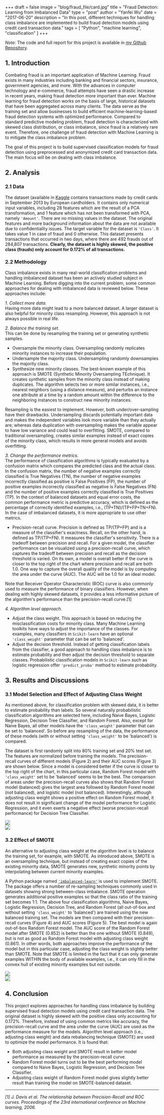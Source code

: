 +++
draft = false
image = "blog/fraud_file/card.jpg"
title = "Fraud Detection: Learning from Imbalanced Data"
type = "post"
author = "Yanfei Wu"
date = "2017-06-20"
description = "In this post, different techniques for handling class imbalance are implemented to build fraud detection models using credit card transaction data."
tags = [
"Python",
"machine learning",
"classification"
]
+++

*Note*: The code and full report for this project is available in [my Github Repository](https://github.com/yanfei-wu/kaggle/faud/).

## 1. Introduction  

Combating fraud is an important application of Machine Learning. Fraud exists in many industries including banking and financial sectors, insurance, government agencies, and more. With the advances in computer technology and e-commerce, fraud attempts have seen a drastic increase in recent years, making fraud detection more important than ever. Machine learning for fraud detection works on the basis of large, historical datasets that have been aggregated across many clients. The data serve as the training set and allow businesses to build efficient machine-learning-based fraud detection systems with optimized performance. Compared to standard predictive modeling problem, fraud detection is characterized with skewed class distribution, or class imbalance, since fraud is a relatively rare event. Therefore, one challenge of fraud detection with Machine Learning is to mitigate the class imbalance problem.  

The goal of this project is to build supervised classification models for fraud detection using preprocessed and anonymized credit card transaction data. The main focus will be on dealing with class imbalance. 


## 2. Analysis  

### 2.1 Data  

The dataset (available in [Kaggle](https://www.kaggle.com/dalpozz/creditcardfraud) contains transactions made by credit cards in September 2013 by European cardholders. It contains only numerical input variables, including 28 features which are the result of a PCA transformation, and 1 feature which has not been transformed with PCA, namely `'Amount'`. There are no missing values in the dataset. The original features and more background information about the data are not available due to confidentiality issues. The target variable for the dataset is `'Class'`. It takes value 1 in case of fraud and 0 otherwise. This dataset presents transactions that occurred in two days, where there are 492 frauds out of 284,807 transactions. **Clearly, the dataset is highly skewed, the positive class (frauds) only account for 0.172% of all transactions.**    

### 2.2 Methodology 

Class imbalance exists in many real-world classification problems and handling imbalanced dataset has been an actively studied subject in Machine Learning. Before digging into the current problem, some common approaches for dealing with imbalanced data is reviewed below. These approaches include:  

*1. Collect more data.*   
Having more data might lead to a more balanced dataset. A larger dataset is also helpful for minority class resampling. However, this approach is not always possible in real life. 

*2. Balance the training set.*   
This can be done by resampling the training set or generating synthetic samples.  
  
* Oversample the minority class. Oversampling randomly replicates minority instances to increase their population.   
* Undersample the majority class. Undersampling randomly downsamples the majority class.   
* Synthesize new minority classes. The best-known example of this approach is SMOTE (Synthetic Minority Oversampling TEchnique). It creates synthetic samples from the minority class instead of making duplicates. The algorithm selects two or more similar instances, i.e., nearest neighbors (using a distance measure), and perturbs an instance one attribute at a time by a random amount within the difference to the neighboring instances to construct new minority instances.   

Resampling is the easiest to implement. However, both under/over-sampling have their drawbacks. Undersampling discards potentially important data and makes the independent variables look more variable than they actually are; whereas data duplication with oversampling makes the variable appear to have low variance and could lead to overfitting. SMOTE, compared to traditional oversampling, creates similar examples instead of exact copies of the minority class, which results in more general models and avoids overfitting.  

*3. Change the performance metrics.*   
The performance of classification algorithms is typically evaluated by a confusion matrix which compares the predicted class and the actual class. In the confusion matrix, the number of negative examples correctly classified is True Negatives (TN), the number of negative examples incorrectly classified as positive is False Positives (FP), the number of positive examples incorrectly classified as negative is False Negatives (FN) and the number of positive examples correctly classified is True Positives (TP). In the context of balanced datasets and equal error costs, the common performance metric is predictive accuracy, which is defined as the percentage of correctly identified examples, i.e., (TP+TN)/(TP+FP+TN+FN). In the case of imbalanced datasets, it is more appropriate to use other metrics.   

* Precision-recall curve. Precision is defined as TP/(TP+FP) and is a measure of the classifier's exactness. Recall, on the other hand, is defined as TP/(TP+FN). It measures the classifier's sensitivity. There is a tradeoff between precision and recall. For a given model, the classifier performance can be visualized using a precision-recall curve, which captures the tradeoff between precision and recall as the decision threshold is varied. On its own, a model is overall better if the curve is closer to the top right of the chart where precision and recall are both 1.0. One way to capture the overall quality of the model is by computing the area under the curve (AUC). The AUC will be 1.0 for an ideal model.        

Note that Receiver Operator Characteristic (ROC) curve is also commonly used to measure the performance of binary classifiers. However, when dealing with highly skewed datasets, it provides a less informative picture of the algorithm's performance than the precision-recall curve.[1]

*4. Algorithm level approach.*    

* Adjust the class weight. This approach is based on reducing the misclassification costs for minority class. Many Machine Learning toolkits have ways to adjust the importance of the classes. For examples, many classifiers in `Scikit-learn` have an optional `'class_weight'` parameter that can be set to 'balanced'.  
* Adjust the decision threshold. Instead of getting classification labels from the classifier, a good approach to handling class imbalance is to estimate probability and then adjust the decision threshold to separate classes. Probabilistic classification models in `Scikit-learn` such as logistic regression offer `'predict_proba'` method to estimate probability. 


## 3. Results and Discussions  
### 3.1 Model Selection and Effect of Adjusting Class Weight     

As mentioned above, for classification problem with skewed data, it is better to estimate probability than labels. So several naturally probabilistic classification algorithms are selected here, including Naive Bayes, Logistic Regression, Decision Tree Classifier, and Random Forest. Also, except for Naive Bayes, all other models have the `'class_weight'` parameter that can be set to 'balanced'. So before any resampling of the data, the performance of these models (with or without setting `'class_weight'` to be 'balanced') is compared.   

The dataset is first randomly split into 80% training set and 20% test set. The features are normalized before training the models. The precision-recall curves of different models (Figure 2) and their AUC scores (Figure 3) are shown below. Since a model is considered better if the curve is closer to the top right of the chart, in this particular case, Random Forest model with `'class_weight'` set to be 'balanced' seems to be the best. The comparison of areas under the precision-recall curves also shows that Random Forest model (balanced) gives the largest area followed by Random Forest model (not balanced), and logistic model (not balanced). Interestingly, although adjusting class weight shows a positive effect on Random Forest model, it does not result in significant change of the model performance for Logistic Regression, and it even exerts a negative effect (worse precision-recall performance) for Decision Tree Classifier.     

<img src="../fraud_file/pr.png" class="img-responsive" style="display: block; margin: auto;" />  

<img src="../fraud_file/auc.png" class="img-responsive" style="display: block; margin: auto;" /> 

### 3.2 Effect of SMOTE   

An alternative to adjusting class weight at the algorithm level is to balance the training set, for example, with SMOTE. As introduced above, SMOTE is an oversampling technique, but instead of creating exact copies of the existing minority data, SMOTE generates new, synthetic minority points by interpolating between current minority examples.  

A Python package named [`'imbalanced-learn'`](http://contrib.scikit-learn.org/imbalanced-learn/index.html#) is used to implement SMOTE. The package offers a number of re-sampling techniques commonly used in datasets showing strong between-class imbalance. SMOTE operation generates additional positive examples so that the class ratio of the training set becomes 1:1. The above four classification algorithms, Naive Bayes, Logistic Regression, Decision Tree, and Random Forest (all out-of-box and without setting `'class_weight'` to 'balanced') are trained using the new balanced training set. The models are then compared with their precision-recall curves (Figure 4) and AUC scores (Figure 5). The best model is again out-of-box Random Forest model. The AUC score of the Random Forest model after SMOTE (0.852) is better than the one without SMOTE (0.849), but is not as good as Random Forest model with adjusting class weight (0.861). In other words, both approaches improve the performance of the model but in this particular case, adjusting the class weight is slightly better than SMOTE. Note that SMOTE is limited in the fact that it can only generate examples WITHIN the body of available examples, i.e., it can only fill in the convex hull of existing minority examples but not outside.     

<img src="../fraud_file/pr_smote.png" class="img-responsive" style="display: block; margin: auto;" />  

<img src="../fraud_file/auc_smote.png" class="img-responsive" style="display: block; margin: auto;" />  

## 4. Conclusion  
This project explores approaches for handling class imbalance by building supervised fraud detection models using credit card transaction data. The original dataset is highly skewed with the positive class only accounting for 0.172%. Therefore, instead of using common metrics like accuracy, the precision-recall curve and the area under the curve (AUC) are used as the performance measure for the models. Algorithm level approach (i.e., adjusting class weight) and data rebalancing technique (SMOTE) are used to optimize the model performance. It is found that:   

* Both adjusting class weight and SMOTE result in better model performance as measured by the precision-recall curve.  
* Random Forest model turns out to be the best performing model compared to Naive Bayes, Logistic Regression, and Decision Tree Classifier.  
* Adjusting class weight of Random Forest model gives slightly better result than training the model on SMOTE-balanced dataset. 


-----------  

*[1] J. Davis et al. The relationship between Precision-Recall and ROC curves. Proceedings of the 23rd international conference on Machine learning, 2006.* 